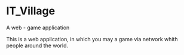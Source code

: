 # IT_Village
A web - game application

This is a web application, in which you may a game via network whith people around the world.
